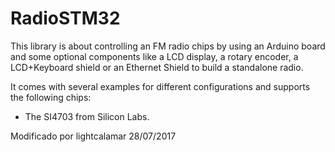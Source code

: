 RadioSTM32
==========

This library is about controlling an FM radio chips by using an Arduino board and some optional components
like a LCD display, a rotary encoder, a LCD+Keyboard shield or an Ethernet Shield to build a standalone radio.

It comes with several examples for different configurations and supports the following chips:
* The SI4703 from Silicon Labs.

Modificado por lightcalamar 28/07/2017
